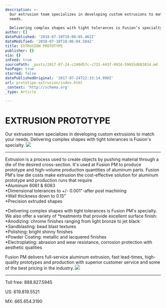 ```yaml
---
description: >-
  Our extrusion team specializes in developing custom extrusions to match your
  needs.

  Delivering complex shapes with tight tolerances is Fusion’s specialty.
author: []
datePublished: '2018-07-10T18:06:05.462Z'
dateModified: '2018-07-10T18:06:04.584Z'
title: EXTRUSION PROTOTYPE
publisher: {}
via: {}
inFeed: true
sourcePath: _posts/2017-07-24-c240d57c-c731-443f-992d-59655d683814.md
hasPage: true
starred: false
datePublishedOriginal: '2017-07-24T22:33:14.990Z'
url: prototipe-extrusion/index.html
_context: 'http://schema.org'
_type: Article

---
```

# EXTRUSION PROTOTYPE

Our extrusion team specializes in developing custom extrusions to match your needs.
Delivering complex shapes with tight tolerances is Fusion's specialty.
![](https://the-grid-user-content.s3-us-west-2.amazonaws.com/1ff2ff17-7880-4861-acff-4b46b6cc1b34.jpg)

---

Extrusion is a process used to create objects by pushing material through a die of the desired cross-section. It's used at Fusion PM to produce prototype and high-volume production quantities of aluminum parts. Fusion PM's low die costs make extrusion the cost-effective solution for aluminum prototype and production runs that require  
\*Aluminum 6061 & 6063  
\*Dimensional tolerances to +/- 0.001"-after post machining  
\*Wall thickness down to 0.15"  
\*Precision extruded shapes

\*Delivering complex shapes with tight tolerances is Fusion PM's specialty. We also offer a variety of \*treatments that provide excellent surface finish:  
\*Anodizing: chrome finishes ranging from light bronze to jet black  
\*Sandblasting: bead blast textures  
\*Polishing: bright shinny finishes  
\*Powder Coating: metallic and lacquered finishes  
\*Electroplating: abrasion and wear resistance, corrosion protection with aesthetic qualities

Fusion PM delivers full-service aluminum extrusion, fast lead-times, high-quality prototypes and production with superior customer service and some of the best pricing in the industry.
![](https://imgflo.herokuapp.com/graph/2b2431f8e7ba7b0/9ffb89c4951e97d72298108d77afc90c/croprotate.jpg?cropheight=2448&cropwidth=3035&degrees=0&input=https%3A%2F%2Fthe-grid-user-content.s3-us-west-2.amazonaws.com%2F07ec5949-d6b0-42cb-8b73-e76eb3fd9cf6.jpg&x=109&y=0)

---

Toll free: 888.827.5945

US: 619.819.5521

MX: 665.654.3190